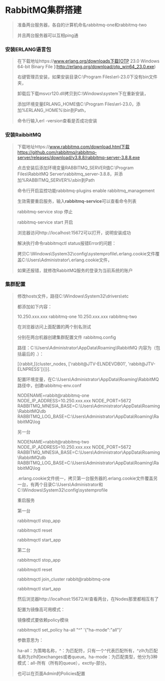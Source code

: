 # RabbitMQ集群搭建

> 准备两台服务器，各自的计算机命名rabbitmq-one和rabbitmq-two
>
> 并且两台服务器可以互相ping通

###	安装ERLANG语言包

> 在下载地址https://www.erlang.org/downloads下载[OTP 23.0 Windows 64-bit Binary File ](http://erlang.org/download/otp_win64_23.0.exe)
>
> 右键管理员安装，如果安装目录C:\Program Files\erl-23.0下没有bin文件夹，
>
> 卸载后下载msvcr120.dll拷贝到C:\Windows\system下在重新安装，
>
> 添加环境变量ERLANG_HOME值C:\Program Files\erl-23.0，添加%ERLANG_HOME%\bin到Path，
>
> 命令行输入erl -version查看是否成功安装

###	安装RaibbitMQ

> 下载地址https://www.rabbitmq.com/download.html下载https://github.com/rabbitmq/rabbitmq-server/releases/download/v3.8.8/rabbitmq-server-3.8.8.exe
>
> 点击安装后添加环境变量RABBITMQ_SERVER值C:\Program Files\RabbitMQ Server\rabbitmq_server-3.8.8，并添加%RABBITMQ_SERVER%\sbin到Path
>
> 命令行开启监控功能rabbitmq-plugins enable rabbitmq_management
>
> 生效需要重启服务，输入**rabbitmq-service**可以查看命令列表
>
> rabbitmq-service stop 停止
>
> rabbitmq-service start 开启
>
> 浏览器访问http://localhost:15672可以打开，说明安装成功
>
> 解决执行命令rabbitmqctl status报错Error的问题：
>
> 拷贝C:\Windows\System32\config\systemprofile\\.erlang.cookie文件覆盖C:\Users\Administrator\\.erlang.cookie文件，
>
> 如果还报错，就修改RabbitMQ服务的登录为当前系统的账户

###	集群配置

> 修改hosts文件，路径C:\Windows\System32\drivers\etc
>
> 都添加如下内容：
>
> 10.250.xxx.xxx rabbitmq-one
> 10.250.xxx.xxx rabbitmq-two
>
> 在浏览器访问上面配置的两个别名测试
>
> 
>
> 分别在两台机器创建集群配置文件 rabbitmq.config
>
> 路径：C:\Users\Administrator\AppData\Roaming\RabbitMQ 内容为（包括最后的 .）：
>
> [{rabbit,[{cluster_nodes, ['rabbit@JTV-ELNDEVDB01', 'rabbit@JTV-ELNPRESS']}]}]. 
>
> 
>
> 配置环境变量，在C:\Users\Administrator\AppData\Roaming\RabbitMQ 路径中，创建rabbitmq-env.conf
>
> NODENAME=rabbit@rabbitmq-one
> NODE_IP_ADDRESS=10.250.xxx.xxx
> NODE_PORT=5672
> RABBITMQ_MNESIA_BASE=C:\Users\Administrator\AppData\Roaming\RabbitMQ\db
> RABBITMQ_LOG_BASE=C:\Users\Administrator\AppData\Roaming\RabbitMQ\log
>
> 另一台
>
> NODENAME=rabbit@rabbitmq-two
> NODE_IP_ADDRESS=10.250.xxx.xxx
> NODE_PORT=5672
> RABBITMQ_MNESIA_BASE=C:\Users\Administrator\AppData\Roaming\RabbitMQ\db
> RABBITMQ_LOG_BASE=C:\Users\Administrator\AppData\Roaming\RabbitMQ\log
>
> 
>
> .erlang.cookie文件统一，拷贝第一台服务器的.erlang.cookie文件覆盖另一台，有两个目录C:\Users\Administrator和C:\Windows\System32\config\systemprofile
>
> 
>
> 重启服务
>
> 第一台
>
> rabbitmqctl stop_app
>
> rabbitmqctl reset
>
> rabbitmqctl start_app
>
> 第二台
>
> rabbitmqctl stop_app
>
> rabbitmqctl reset
>
> rabbitmqctl join_cluster rabbit@rabbitmq-one
>
> rabbitmqctl start_app
>
> 然后浏览器http://localhost:15672/#/查看两台，在Nodes那里都相互有了
>
> 
>
> 配置为镜像高可用模式：
>
> 镜像模式要依赖policy模块
>
> rabbitmqctl set_policy ha-all "^" '{"ha-mode":"all"}'
>
> 参数意思为：
>
> ha-all：为策略名称，^：为匹配符，只有一个^代表匹配所有，^zlh为匹配名称为zlh的exchanges或者queue。ha-mode：为匹配类型，他分为3种模式：all-所有（所有的queue），exctly-部分。
>
> 也可以在页面Admin的Policies配置





